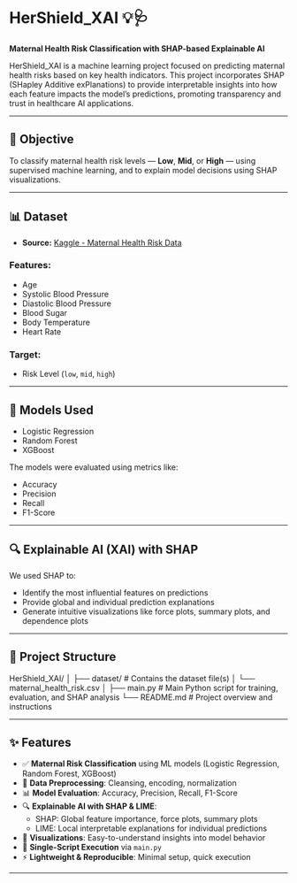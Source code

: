 # HerShield_XAI 💡🩺

**Maternal Health Risk Classification with SHAP-based Explainable AI**

HerShield_XAI is a machine learning project focused on predicting maternal health risks based on key health indicators. This project incorporates SHAP (SHapley Additive exPlanations) to provide interpretable insights into how each feature impacts the model’s predictions, promoting transparency and trust in healthcare AI applications.

---

## 🧠 Objective

To classify maternal health risk levels — **Low**, **Mid**, or **High** — using supervised machine learning, and to explain model decisions using SHAP visualizations.

---

## 📊 Dataset

- **Source:** [Kaggle - Maternal Health Risk Data](https://www.kaggle.com/datasets/csafrit2/maternal-health-risk-data)

### Features:
- Age
- Systolic Blood Pressure
- Diastolic Blood Pressure
- Blood Sugar
- Body Temperature
- Heart Rate

### Target:
- Risk Level (`low`, `mid`, `high`)

---

## 🧪 Models Used

- Logistic Regression
- Random Forest
- XGBoost

The models were evaluated using metrics like:
- Accuracy
- Precision
- Recall
- F1-Score

---

## 🔍 Explainable AI (XAI) with SHAP

We used SHAP to:
- Identify the most influential features on predictions
- Provide global and individual prediction explanations
- Generate intuitive visualizations like force plots, summary plots, and dependence plots

---

## 📁 Project Structure

HerShield_XAI/
│
├── dataset/                 # Contains the dataset file(s)
│   └── maternal_health_risk.csv
│
├── main.py                  # Main Python script for training, evaluation, and SHAP analysis
└── README.md                # Project overview and instructions

---

## ✨ Features

- ✅ **Maternal Risk Classification** using ML models (Logistic Regression, Random Forest, XGBoost)
- 🧹 **Data Preprocessing**: Cleansing, encoding, normalization
- 📊 **Model Evaluation**: Accuracy, Precision, Recall, F1-Score
- 🔍 **Explainable AI with SHAP & LIME**:
  - SHAP: Global feature importance, force plots, summary plots
  - LIME: Local interpretable explanations for individual predictions
- 📜 **Visualizations**: Easy-to-understand insights into model behavior
- 🧠 **Single-Script Execution** via `main.py`
- ⚡ **Lightweight & Reproducible**: Minimal setup, quick execution

---
